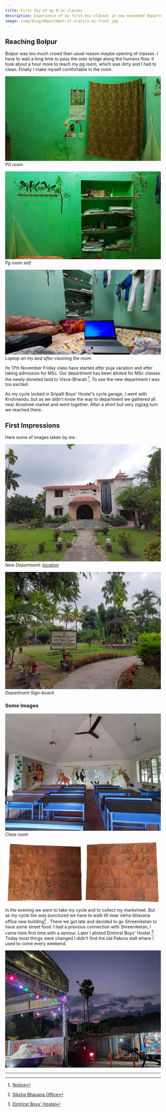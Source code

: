 ```yaml
---
title: First day of my M.Sc classes
description: Experience of my first msc classes in new extended department
image: /img/blog/department-of-statics-eu-front.jpg
---
```


 
## Reaching Bolpur

Bolpur was too much crowd than usual reason maybe opening of classes. I have to wait a long time to pass the over bridge along the humans flow. It took about a hour more to reach my pg room, which was dirty and I had to clean. Finally I make myself comfortable in the room.


![PG room](/img/blog/shayambati-pg-room-east-wall.jpg)
*PG room*

![Pg room book self](/img/blog/shayambati-pg-room-south-wall.jpg)
*Pg room self*

![Laptop on my bed after cleaning the room](/img/blog/shayambati-pg-room.jpg)
*Laptop on my bed after cleaning the room*






Its 17th November Friday class have started after puja vacation and after taking admission for MSc. Our department has been alloted for MSc classes the newly doneted land to Visva-Bharati [^3]. To see the new department I was too excited.

As my cycle locked in Sripalli Boys' Hostel's cycle garage, I went with Krishnendu, but as we didn't know the way to department we gathered all near Aroshree market and  went together. After a short but very zigzag turn we reached there.

## First Impressions

Here some of images taken by me .

![Dept of Statics Visva Bharati EU](/img/blog/department-of-statics-eu-front.jpg)
*New Department: [location](https://maps.app.goo.gl/vrhZRUZWnhZXFPCM9)*


![Department Sign-board](/img/blog/department-of-statistics-extended-unit.jpg)
*Department Sign-board*

### Some Images

![class room](/img/blog/vb-stat-eu-classroom.jpg)
*Class room*


<div style="display: flex;">
    <img src="/img/blog/statistics-dept-wall-decoration-1.png" alt="art on walls" style="width: 50%; height: auto;">
    <img src="/img/blog/statistics-dept-wall-decoration-2.png" alt="art on walls" style="width: 50%; height: auto;">
</div>



In the evening we went to take my cycle and to collect my marksheet. But as my cycle tire was punctured we have to walk till near sikha-bhavana office new building[^1] . There we got late and decided to go Shreeniketan to have some street food. I had a previous connection with Shreeniketan, I came here first time with a seniour. Later I alloted Elmhirst Boys' Hostel [^2]. Today most things were changed I didn't find the old Pakora stall where I used to come every weekend.


![street food at sreeniketan](/img/blog/sriniketan-evening-at-street-food-stall.jpg)

---

[^1]: [Siksha Bhavana Office](https://maps.app.goo.gl/6gsEKdpSHJK9LNfE7)
[^2]: [Elmhirst Boys' Hostel](https://www.visvabharati.ac.in/file/Elmhirst%20boys%20hostel(1).pdf)

[^3]: [Notice](https://visvabharati.ac.in/files/628040923_Allotment_of_house_and_land_donated_to_the_University_by_Shri_Arabinda_Mukherjee_and_Smt._Nita_Mukherjee.pdf)
